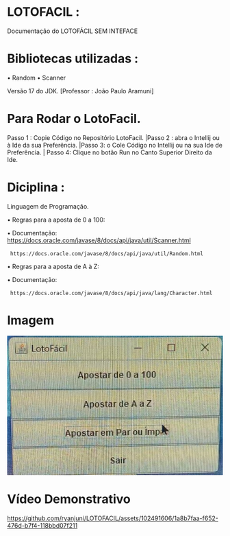 # LOTOFACIL :
 Documentação do LOTOFÁCIL SEM INTEFACE
 
   
# Bibliotecas utilizadas :
• Random
• Scanner

Versão 17 do JDK.
 [Professor : João Paulo Aramuni]

# Para Rodar  o LotoFacil.

Passo 1 :
  Copie Código no Repositório LotoFacil.
|Passo 2 :
  abra  o Intellij ou à Ide da sua Preferência.
|Passo 3:
  o Cole Código no Intellij ou na sua Ide de Preferência.
| Passo 4:
Clique no botão Run no Canto Superior Direito da Ide.

# Diciplina :
Linguagem de Programação.

• Regras para a aposta de 0 a 100:

  • Documentação:
    https://docs.oracle.com/javase/8/docs/api/java/util/Scanner.html

     https://docs.oracle.com/javase/8/docs/api/java/util/Random.html     

 • Regras para a aposta de A à Z:   

   • Documentação:

     https://docs.oracle.com/javase/8/docs/api/java/lang/Character.html
 # Imagem 
 <div>
<img align="center" alt="Header" src="https://github.com/ryanjuni/LOTOFACIL/blob/main/Loto.jpg"/>
</div>

#  Vídeo Demonstrativo

  https://github.com/ryanjuni/LOTOFACIL/assets/102491606/1a8b7faa-f652-476d-b7f4-118bbd07f211
